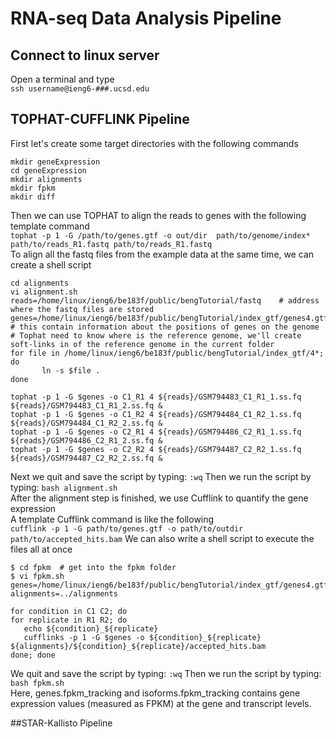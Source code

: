 # RNA-seq Data Analysis Pipeline
## Connect to linux server 
Open a terminal and type <br /> `ssh username@ieng6-###.ucsd.edu`
## TOPHAT-CUFFLINK Pipeline
First let's create some target directories with the following commands
``` 
mkdir geneExpression
cd geneExpression
mkdir alignments 
mkdir fpkm       
mkdir diff       
```

Then we can use TOPHAT to align the reads to genes with the following template command <br />
`tophat -p 1 -G /path/to/genes.gtf -o out/dir  path/to/genome/index* path/to/reads_R1.fastq path/to/reads_R1.fastq` <br />
To align all the fastq files from the example data at the same time, we can create a shell script <br />
```
cd alignments
vi alignment.sh
reads=/home/linux/ieng6/be183f/public/bengTutorial/fastq    # address where the fastq files are stored
genes=/home/linux/ieng6/be183f/public/bengTutorial/index_gtf/genes4.gtf   # this contain information about the positions of genes on the genome
# Tophat need to know where is the reference genome, we'll create soft-links in of the reference genome in the current folder
for file in /home/linux/ieng6/be183f/public/bengTutorial/index_gtf/4*; do
       ln -s $file .
done

tophat -p 1 -G $genes -o C1_R1 4 ${reads}/GSM794483_C1_R1_1.ss.fq ${reads}/GSM794483_C1_R1_2.ss.fq &
tophat -p 1 -G $genes -o C1_R2 4 ${reads}/GSM794484_C1_R2_1.ss.fq ${reads}/GSM794484_C1_R2_2.ss.fq &
tophat -p 1 -G $genes -o C2_R1 4 ${reads}/GSM794486_C2_R1_1.ss.fq ${reads}/GSM794486_C2_R1_2.ss.fq &
tophat -p 1 -G $genes -o C2_R2 4 ${reads}/GSM794487_C2_R2_1.ss.fq ${reads}/GSM794487_C2_R2_2.ss.fq &
```
Next we quit and save the script by typing: `:wq` Then we run the script by typing: `bash alignment.sh` <br />
After the alignment step is finished, we use Cufflink to quantify the gene expression <br />
A template Cufflink command is like the following <br />
`cufflink -p 1 -G path/to/genes.gtf -o path/to/outdir path/to/accepted_hits.bam`
We can also write a shell script to execute the files all at once <br />
```
$ cd fpkm  # get into the fpkm folder
$ vi fpkm.sh
genes=/home/linux/ieng6/be183f/public/bengTutorial/index_gtf/genes4.gtf
alignments=../alignments

for condition in C1 C2; do
for replicate in R1 R2; do
   echo ${condition}_${replicate}
   cufflinks -p 1 -G $genes -o ${condition}_${replicate} ${alignments}/${condition}_${replicate}/accepted_hits.bam
done; done
```
We quit and save the script by typing: `:wq` Then we run the script by typing: `bash fpkm.sh` <br />
Here, genes.fpkm_tracking and isoforms.fpkm_tracking contains gene expression values (measured as FPKM) at the gene and transcript levels.

##STAR-Kallisto Pipeline
